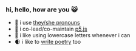### hi, hello, how are you 😺

- 🦆 i use [they/she pronouns](http://pronoun.is/they/.../themself?or=she)
- 🌸 i co-lead/co-maintain [p5.js](https://github.com/processing/p5.js)
- 🍄 i like using lowercase letters whenever i can
- 🌒 i like to [write poetry](https://www.outofambit.com/flintysoft) too
